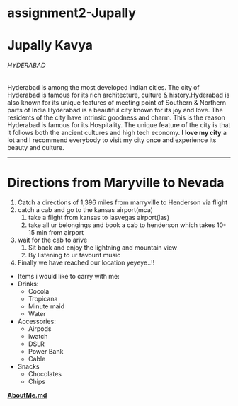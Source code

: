 # assignment2-Jupally
# Jupally Kavya
###### HYDERABAD

Hyderabad is among the most developed Indian cities. The city of Hyderabad is famous for its  rich architecture, culture & history.Hyderabad is also known for its unique features of meeting point of Southern & Northern parts of India.Hyderabad is a beautiful city known for its joy and love. The residents of the city have intrinsic goodness and charm. This is the reason Hyderabad is famous for its Hospitality. The unique feature of the city is that it follows both the ancient cultures and high tech economy. **I love my city** a lot and I recommend everybody to visit my city once and experience its beauty and culture.

---

# Directions from Maryville to Nevada
1. Catch a directions of 1,396 miles from marryville to Henderson via flight
2. catch a cab and go to the kansas airport(mca)
    1. take a flight from kansas to lasvegas airport(las)
    2. take all ur belongings and book a cab to henderson which takes 10-15 min from airport
3. wait for the cab to arive 
    1. Sit back and enjoy the lightning and mountain view 
    2. By listening to ur favourit music
4. Finally we have reached our location yeyeye..!!


* Items i would like to carry with me:
 * Drinks:
    * Cocola
    * Tropicana
    * Minute maid
    * Water 
* Accessories:
    * Airpods
    * iwatch
    * DSLR
    * Power Bank  
    * Cable 
* Snacks  
    * Chocolates
    * Chips

**[AboutMe.md](AboutMe.md)**

